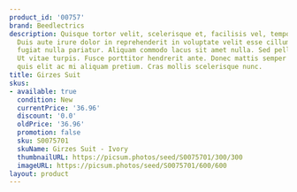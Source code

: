 ```yaml
---
product_id: '00757'
brand: Beedlectrics
description: Quisque tortor velit, scelerisque et, facilisis vel, tempor sed, urna.
  Duis aute irure dolor in reprehenderit in voluptate velit esse cillum dolore eu
  fugiat nulla pariatur. Aliquam commodo lacus sit amet nulla. Sed pellentesque orci.
  Ut vitae turpis. Fusce porttitor hendrerit ante. Donec mattis semper leo. Integer
  quis elit ac mi aliquam pretium. Cras mollis scelerisque nunc.
title: Girzes Suit
skus:
- available: true
  condition: New
  currentPrice: '36.96'
  discount: '0.0'
  oldPrice: '36.96'
  promotion: false
  sku: S0075701
  skuName: Girzes Suit - Ivory
  thumbnailURL: https://picsum.photos/seed/S0075701/300/300
  imageURL: https://picsum.photos/seed/S0075701/600/600
layout: product
---
```

